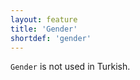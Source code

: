 ```yaml
---
layout: feature
title: 'Gender'
shortdef: 'gender'
---
```


`Gender` is not used in Turkish.
<!-- Interlanguage links updated Čt lis 12 09:43:02 CET 2020 -->
